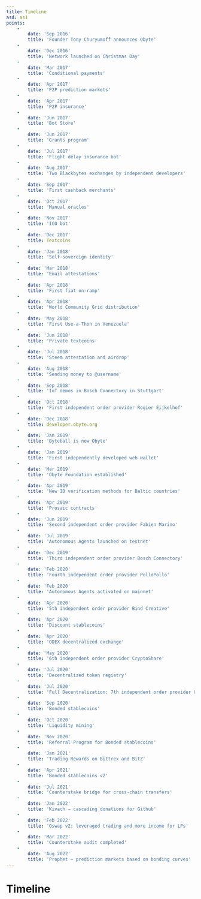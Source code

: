 ```yaml
---
title: Timeline
asd: as1
points:
    -
        date: 'Sep 2016'
        title: 'Founder Tony Churyumoff announces Obyte'
    -
        date: 'Dec 2016'
        title: 'Network launched on Christmas Day'
    -
        date: 'Mar 2017'
        title: 'Conditional payments'
    -
        date: 'Apr 2017'
        title: 'P2P prediction markets'
    -
        date: 'Apr 2017'
        title: 'P2P insurance'
    -
        date: 'Jun 2017'
        title: 'Bot Store'
    -
        date: 'Jun 2017'
        title: 'Grants program'
    -
        date: 'Jul 2017'
        title: 'Flight delay insurance bot'
    -
        date: 'Aug 2017'
        title: 'Two Blackbytes exchanges by independent developers'
    -
        date: 'Sep 2017'
        title: 'First cashback merchants'
    -
        date: 'Oct 2017'
        title: 'Manual oracles'
    -
        date: 'Nov 2017'
        title: 'ICO bot'
    -
        date: 'Dec 2017'
        title: Textcoins
    -
        date: 'Jan 2018'
        title: 'Self-sovereign identity'
    -
        date: 'Mar 2018'
        title: 'Email attestations'
    -
        date: 'Apr 2018'
        title: 'First fiat on-ramp'
    -
        date: 'Apr 2018'
        title: 'World Community Grid distribution'
    -
        date: 'May 2018'
        title: 'First Use-a-Thon in Venezuela'
    -
        date: 'Jun 2018'
        title: 'Private textcoins'
    -
        date: 'Jul 2018'
        title: 'Steem attestation and airdrop'
    -
        date: 'Aug 2018'
        title: 'Sending money to @username'
    -
        date: 'Sep 2018'
        title: 'IoT demos in Bosch Connectory in Stuttgart'
    -
        date: 'Oct 2018'
        title: 'First independent order provider Rogier Eijkelhof'
    -
        date: 'Dec 2018'
        title: developer.obyte.org
    -
        date: 'Jan 2019'
        title: 'Byteball is now Obyte'
    -
        date: 'Jan 2019'
        title: 'First independently developed web wallet'
    -
        date: 'Mar 2019'
        title: 'Obyte Foundation established'
    -
        date: 'Apr 2019'
        title: 'New ID verification methods for Baltic countries'
    -
        date: 'Apr 2019'
        title: 'Prosaic contracts'
    -
        date: 'Jun 2019'
        title: 'Second independent order provider Fabien Marino'
    -
        date: 'Jul 2019'
        title: 'Autonomous Agents launched on testnet'
    -
        date: 'Dec 2019'
        title: 'Third independent order provider Bosch Connectory'
    -
        date: 'Feb 2020'
        title: 'Fourth independent order provider PolloPollo'
    -
        date: 'Feb 2020'
        title: 'Autonomous Agents activated on mainnet'
    -
        date: 'Apr 2020'
        title: '5th independent order provider Bind Creative'
    -
        date: 'Apr 2020'
        title: 'Discount stablecoins'
    -
        date: 'Apr 2020'
        title: 'ODEX decentralized exchange'
    -
        date: 'May 2020'
        title: '6th independent order provider CryptoShare'
    -
        date: 'Jul 2020'
        title: 'Decentralized token registry'
    -
        date: 'Jul 2020'
        title: 'Full Decentralization: 7th independent order provider University of Nicosia'
    -
        date: 'Sep 2020'
        title: 'Bonded stablecoins'
    -
        date: 'Oct 2020'
        title: 'Liquidity mining'
    -
        date: 'Nov 2020'
        title: 'Referral Program for Bonded stablecoins'
    -
        date: 'Jan 2021'
        title: 'Trading Rewards on Bittrex and BitZ'
    -
        date: 'Apr 2021'
        title: 'Bonded stablecoins v2'
    -
        date: 'Jul 2021'
        title: 'Counterstake bridge for cross-chain transfers'
    -
        date: 'Jan 2022'
        title: 'Kivach — cascading donations for Github'
    -
        date: 'Feb 2022'
        title: 'Oswap v2: leveraged trading and more income for LPs'
    -
        date: 'Mar 2022'
        title: 'Counterstake audit completed'
    -
        date: 'Aug 2022'
        title: 'Prophet — prediction markets based on bonding curves'
---
```


# Timeline

